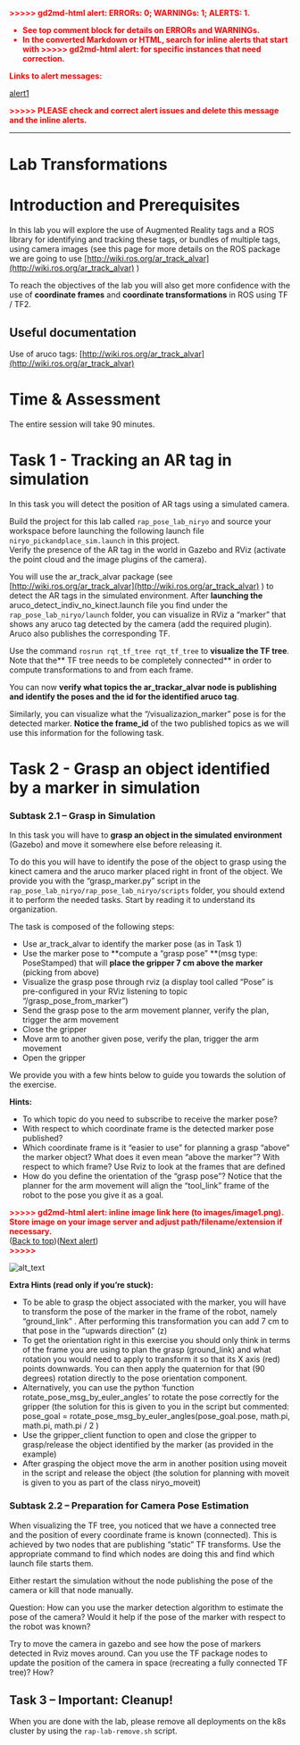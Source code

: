 <!-----

You have some errors, warnings, or alerts. If you are using reckless mode, turn it off to see inline alerts.
* ERRORs: 0
* WARNINGs: 0
* ALERTS: 1

Conversion time: 0.685 seconds.


Using this Markdown file:

1. Paste this output into your source file.
2. See the notes and action items below regarding this conversion run.
3. Check the rendered output (headings, lists, code blocks, tables) for proper
   formatting and use a linkchecker before you publish this page.

Conversion notes:

* Docs to Markdown version 1.0β33
* Wed Mar 09 2022 05:33:40 GMT-0800 (PST)
* Source doc: LAB05_POSE_2022
* This document has images: check for >>>>>  gd2md-html alert:  inline image link in generated source and store images to your server. NOTE: Images in exported zip file from Google Docs may not appear in  the same order as they do in your doc. Please check the images!


WARNING:
You have 4 H1 headings. You may want to use the "H1 -> H2" option to demote all headings by one level.

----->


<p style="color: red; font-weight: bold">>>>>>  gd2md-html alert:  ERRORs: 0; WARNINGs: 1; ALERTS: 1.</p>
<ul style="color: red; font-weight: bold"><li>See top comment block for details on ERRORs and WARNINGs. <li>In the converted Markdown or HTML, search for inline alerts that start with >>>>>  gd2md-html alert:  for specific instances that need correction.</ul>

<p style="color: red; font-weight: bold">Links to alert messages:</p><a href="#gdcalert1">alert1</a>

<p style="color: red; font-weight: bold">>>>>> PLEASE check and correct alert issues and delete this message and the inline alerts.<hr></p>



# Lab Transformations				


# Introduction and Prerequisites

In this lab you will explore the use of Augmented Reality tags and a ROS library for identifying and tracking these tags, or bundles of multiple tags, using camera images (see this page for more details on the ROS package we are going to use [http://wiki.ros.org/ar_track_alvar](http://wiki.ros.org/ar_track_alvar) ) 

To reach the objectives of the lab you will also get more confidence with the use of **coordinate frames** and **coordinate transformations** in ROS using TF / TF2. 


## Useful documentation

Use of aruco tags: [http://wiki.ros.org/ar_track_alvar](http://wiki.ros.org/ar_track_alvar) 


# Time & Assessment

The entire session will take 90 minutes.


# Task 1 - Tracking an AR tag in simulation

In this task you will detect the position of AR tags using a simulated camera. 

Build the project for this lab called `rap_pose_lab_niryo` and source your workspace before launching the following launch file `niryo_pickandplace_sim.launch` in this project. \
Verify the presence of the AR tag in the world in Gazebo and RViz (activate the point cloud and the image plugins of the camera). 

You will use the ar_track_alvar package (see [http://wiki.ros.org/ar_track_alvar](http://wiki.ros.org/ar_track_alvar) )  to detect the AR tags in the simulated environment. After **launching the** aruco_detect_indiv_no_kinect.launch file you find under the `rap_pose_lab_niryo/launch` folder, you can visualize in RViz a “marker” that shows any aruco tag detected by the camera (add the required plugin). Aruco also publishes the corresponding TF.  

Use the command `rosrun rqt_tf_tree rqt_tf_tree` to **visualize the TF tree**. Note that the** TF tree needs to be completely connected** in order to compute transformations to and from each frame.

You can now **verify what topics the ar_trackar_alvar node is publishing and identify the poses and the id for the identified aruco tag**.

Similarly, you can visualize what the “/visualizazion_marker” pose is for the detected marker. **Notice the frame_id** of the two published topics as we will use this information for the following task. 


# Task 2 - Grasp an object identified by a marker in simulation


### Subtask 2.1 – Grasp in Simulation

In this task you will have to **grasp an object in the simulated environment** (Gazebo) and move it somewhere else before releasing it. 

To do this you will have to identify the pose of the object to grasp using the kinect camera and the aruco marker placed right in front of the object. We provide you with the “grasp_marker.py”  script in the `rap_pose_lab_niryo/rap_pose_lab_niryo/scripts` folder, you should extend it to perform the needed tasks. Start by reading it to understand its organization.

 

The task is composed of the following steps:



* Use ar_track_alvar to identify the marker pose (as in Task 1)
* Use the marker pose to **compute a “grasp pose” **(msg type: PoseStamped) that will **place the gripper 7 cm above the marker** (picking from above)
* Visualize the grasp pose through rviz (a display tool called “Pose” is pre-configured in your RViz listening to topic “/grasp_pose_from_marker”)
* Send the grasp pose to the arm movement planner, verify the plan, trigger the arm movement
* Close the gripper
* Move arm to another given pose, verify the plan, trigger the arm movement
* Open the gripper

We provide you with a few hints below to guide you towards the solution of the exercise.

**Hints:**



* To which topic do you need to subscribe to receive the marker pose?
* With respect to which coordinate frame is the detected marker pose published?
* Which coordinate frame is it “easier to use” for planning a grasp “above” the marker object? What does it even mean “above the marker”? With respect to which frame? Use Rviz to look at the frames that are defined
* How do you define the orientation of the “grasp pose”? Notice that the planner for the arm movement will align the “tool_link” frame of the robot to the pose you give it as a goal.



<p id="gdcalert1" ><span style="color: red; font-weight: bold">>>>>>  gd2md-html alert: inline image link here (to images/image1.png). Store image on your image server and adjust path/filename/extension if necessary. </span><br>(<a href="#">Back to top</a>)(<a href="#gdcalert2">Next alert</a>)<br><span style="color: red; font-weight: bold">>>>>> </span></p>


![alt_text](images/image1.png "image_tooltip")


**Extra Hints (read only if you’re stuck):**



* To be able to grasp the object associated with the marker, you will have to transform the pose of the marker in the frame of the robot, namely “ground_link” . After performing this transformation you can add 7 cm to that pose in the “upwards direction” (z)
* To get the orientation right in this exercise you should only think in terms of the frame you are using to plan the grasp (ground_link) and what rotation you would need to apply to transform it so that its X axis (red) points downwards. You can then apply the quaternion for that (90 degrees) rotation directly to the pose orientation component. 
* Alternatively, you can use the python ‘function rotate_pose_msg_by_euler_angles’ to rotate the pose correctly for the gripper (the solution for this is given to you in the script but commented: pose_goal = rotate_pose_msg_by_euler_angles(pose_goal.pose,  math.pi,  math.pi, math.pi / 2 ) 
* Use the gripper_client function to open and close the gripper to grasp/release the object identified by the marker (as provided in the example)
* After grasping the object move the arm in another position using moveit in the script and release the object (the solution for planning with moveit is given to you as part of the class niryo_moveit)


### Subtask 2.2 – Preparation for Camera Pose Estimation

When visualizing the TF tree, you noticed that we have a connected tree and the position of every coordinate frame is known (connected). This is achieved by two nodes that are publishing “static” TF transforms. Use the appropriate command to find which nodes are doing this and find which launch file starts them.

Either restart the simulation without the node publishing the pose of the camera or kill that node manually.

Question: How can you use the marker detection algorithm to estimate the pose of the camera? Would it help if the pose of the marker with respect to the robot was known?

Try to move the camera in gazebo and see how the pose of markers detected in Rviz moves around. Can you use the TF package nodes to update the position of the camera in space (recreating a fully connected TF tree)? How?


## Task 3 – Important: Cleanup!

When you are done with the lab, please remove all deployments on the k8s cluster by using the `rap-lab-remove.sh` script.
